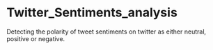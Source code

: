 # Twitter_Sentiments_analysis

Detecting the polarity of tweet sentiments on twitter as either neutral, positive or negative.
